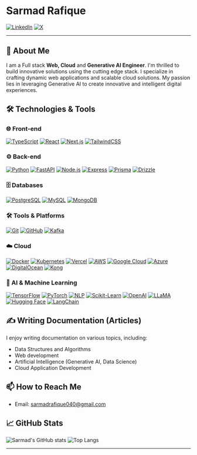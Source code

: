 # Sarmad Rafique

[![LinkedIn](https://img.shields.io/badge/-LinkedIn-blue?style=flat&logo=Linkedin&logoColor=white)](https://www.linkedin.com/in/sarmad426/)
[![X](https://img.shields.io/badge/X-%23000000.svg?style=for-the-badge&logo=X&logoColor=white)](https://x.com/SarmadRafique2)

---

## 🚀 About Me

I am a Full stack **Web, Cloud** and **Generative AI Engineer**. I'm thrilled to build innovative solutions using the cutting edge stack. I specialize in crafting dynamic web applications and scalable cloud solutions. My passion lies in leveraging Generative AI to create innovative and intelligent digital experiences.

## 🛠️ Technologies & Tools

### 🌐 Front-end

[![TypeScript](https://img.shields.io/badge/TypeScript-%23007ACC.svg?style=for-the-badge&logo=typescript&logoColor=white)](https://www.typescriptlang.org/)
[![React](https://img.shields.io/badge/React-%2320232a.svg?style=for-the-badge&logo=react&logoColor=%2361DAFB)](https://reactjs.org/)
[![Next.js](https://img.shields.io/badge/Next.js-black?style=for-the-badge&logo=next.js&logoColor=white)](https://nextjs.org/)
[![TailwindCSS](https://img.shields.io/badge/TailwindCSS-%2338B2AC.svg?style=for-the-badge&logo=tailwind-css&logoColor=white)](https://tailwindcss.com/)

### ⚙️ Back-end

[![Python](https://img.shields.io/badge/Python-%233776AB.svg?style=for-the-badge&logo=python&logoColor=white)](https://www.python.org/)
[![FastAPI](https://img.shields.io/badge/FastAPI-%2300C7B7.svg?style=for-the-badge&logo=fastapi&logoColor=white)](https://fastapi.tiangolo.com/)
[![Node.js](https://img.shields.io/badge/Node.js-%23339933.svg?style=for-the-badge&logo=nodedotjs&logoColor=white)](https://nodejs.org/)
[![Express](https://img.shields.io/badge/Express-%23000000.svg?style=for-the-badge&logo=express&logoColor=white)](https://expressjs.com/)
[![Prisma](https://img.shields.io/badge/Prisma-%232D3748.svg?style=for-the-badge&logo=prisma&logoColor=white)](https://www.prisma.io/)
[![Drizzle](https://img.shields.io/badge/Drizzle-%23FF6C37.svg?style=for-the-badge&logo=drizzle&logoColor=white)](https://drizzle.team/)

### 🗄️ Databases

[![PostgreSQL](https://img.shields.io/badge/PostgreSQL-%23336791.svg?style=for-the-badge&logo=postgresql&logoColor=white)](https://www.postgresql.org/)
[![MySQL](https://img.shields.io/badge/MySQL-%234479A1.svg?style=for-the-badge&logo=mysql&logoColor=white)](https://www.mysql.com/)
[![MongoDB](https://img.shields.io/badge/MongoDB-%2347A248.svg?style=for-the-badge&logo=mongodb&logoColor=white)](https://www.mongodb.com/)

### 🛠️ Tools & Platforms

[![Git](https://img.shields.io/badge/Git-%23F05032.svg?style=for-the-badge&logo=git&logoColor=white)](https://git-scm.com/)
[![GitHub](https://img.shields.io/badge/GitHub-%23181717.svg?style=for-the-badge&logo=github&logoColor=white)](https://github.com/)
[![Kafka](https://img.shields.io/badge/Kafka-%23231F20.svg?style=for-the-badge&logo=apachekafka&logoColor=white)](https://kafka.apache.org/)

### ☁️ Cloud

[![Docker](https://img.shields.io/badge/Docker-%232496ED.svg?style=for-the-badge&logo=docker&logoColor=white)](https://www.docker.com/)
[![Kubernetes](https://img.shields.io/badge/Kubernetes-%23326CE5.svg?style=for-the-badge&logo=kubernetes&logoColor=white)](https://kubernetes.io/)
[![Vercel](https://img.shields.io/badge/Vercel-%23000000.svg?style=for-the-badge&logo=vercel&logoColor=white)](https://vercel.com/)
[![AWS](https://img.shields.io/badge/AWS-%23232F3E.svg?style=for-the-badge&logo=amazon-aws&logoColor=white)](https://aws.amazon.com/)
[![Google Cloud](https://img.shields.io/badge/Google_Cloud-%234285F4.svg?style=for-the-badge&logo=google-cloud&logoColor=white)](https://cloud.google.com/)
[![Azure](https://img.shields.io/badge/Azure-%230072C6.svg?style=for-the-badge&logo=microsoft-azure&logoColor=white)](https://azure.microsoft.com/)
[![DigitalOcean](https://img.shields.io/badge/DigitalOcean-%230080FF.svg?style=for-the-badge&logo=digitalocean&logoColor=white)](https://www.digitalocean.com/)
[![Kong](https://img.shields.io/badge/Kong-%230A0FFF.svg?style=for-the-badge&logo=kong&logoColor=white)](https://konghq.com/)

### 🤖 AI & Machine Learning

[![TensorFlow](https://img.shields.io/badge/TensorFlow-%23FF6F00.svg?style=for-the-badge&logo=tensorflow&logoColor=white)](https://www.tensorflow.org/)
[![PyTorch](https://img.shields.io/badge/PyTorch-%23EE4C2C.svg?style=for-the-badge&logo=pytorch&logoColor=white)](https://pytorch.org/)
[![NLP](https://img.shields.io/badge/NLP-%230E0E0E.svg?style=for-the-badge&logo=nlp&logoColor=white)](https://en.wikipedia.org/wiki/Natural_language_processing)
[![Scikit-Learn](https://img.shields.io/badge/Scikit--Learn-%23F7931E.svg?style=for-the-badge&logo=scikit-learn&logoColor=white)](https://scikit-learn.org/)
[![OpenAI](https://img.shields.io/badge/OpenAI-%2341B883.svg?style=for-the-badge&logo=openai&logoColor=white)](https://openai.com/)
[![LLaMA](https://img.shields.io/badge/LLaMA-%23000000.svg?style=for-the-badge&logo=llama&logoColor=white)](https://github.com/facebookresearch/llama)
[![Hugging Face](https://img.shields.io/badge/Hugging%20Face-%23FFAE1A.svg?style=for-the-badge&logo=hugging-face&logoColor=white)](https://huggingface.co/)
[![LangChain](https://img.shields.io/badge/LangChain-%232C3E50.svg?style=for-the-badge&logo=langchain&logoColor=white)](https://www.langchain.com/)

## ✍️ Writing Documentation (Articles)

I enjoy writing documentation on various topics, including:

- Data Structures and Algorithms
- Web development
- Artificial Intelligence (Generative AI, Data Science)
- Cloud Application Development

## 📫 How to Reach Me

- Email: [sarmadrafique040@gmail.com](mailto:sarmadrafqiue040@gmail.com)

## 📈 GitHub Stats

![Sarmad's GitHub stats](https://github-readme-stats.vercel.app/api?username=sarmad426&show_icons=true&theme=radical)
![Top Langs](https://github-readme-stats.vercel.app/api/top-langs/?username=sarmad426&layout=compact&theme=radical)

---
